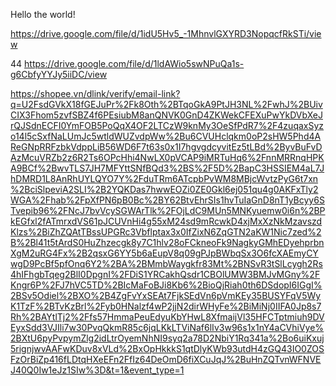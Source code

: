Hello the world!

https://drive.google.com/file/d/1idU5Hv5_-1MhnvlGXYRD3NopqcfRkSTi/view

44 https://drive.google.com/file/d/1ldAWio5swNPuQa1s-g6CbfyYYJy5iiDC/view

https://shopee.vn/dlink/verify/email-link?q=U2FsdGVkX18fGEJuPr%2Fk8Oth%2BTqoGkA9PtJH3NL%2FwhJ%2BUivCIX3Fhom5zvfSBZ4f6PEsiubM8anQNVK0GnD4ZKWekCFEXuPwYkDVbXeJrQJSdnECFI0YmFOB5PoQqX4OF2LTCzW9knMy3OeSfPdR7%2F4zuqaxSyzo14l5cSxfNaLUmJc5wtldWUZvdpWw%2Bu6CVUHclqkm0oP2sHW5Phd4AReGNpRRFzbkVdppLiB56WD6F7t63s0x1I7hgvgdcyvitEz5tLBd%2ByvBuFvDAzMcuVRZb2z6R2Ts6OPcHhi4NwLX0pVCAP9iMRTuHq6%2FnnMRRnqHPKA9BCf%2BwvTLS7JH7MFYttSNfBQd3%2BS%2F5D%2BapC3HSSIEM4aL7JhDMRD1L8AnRhUYLQYO7Y%2FduTRm6ATcpbPvWM8MBjcWvtzPyG6t7xn%2BciSlpeviA2SLI%2B2YQKDas7hwwEOZi0ZE0Gkl6ej051qu4g0AKFxTly2WGA%2Fhab%2FpXfPN6pB0Bc%2BY62BtvEhrSIs1hvTuIaGnD8nT1yBcyy6STvepib96%2FNcJ7bvVcySGWArTlk%2FOjLdC9MUn5MNKyuemw0i6n%2BPkEGfxl2fATmrxdVS61pJCUVnHi4g55xM24sd9mRcwkD4xjMxXzNkMzavszdKlzs%2BiZhZQAtTBssUPGRc3Vbflptax3x0IfZixN6ZqGTN2aKW1Nic7zed%2B%2Bl41t5tArdS0HuZhzecgk8y7C1hlv28oFCkneoFk9NagkyGMhEDyehprbnXgM2uRG4Fx%2B2qsxG6YY5b6aEupV8q09gPJpBWbqSx3O6fcXAEmyCYwgD9PcBf5pfOnq6Y2%2BA%2BMmbWaygkfr83Mt%2BNSvR3tSlLcygh2Rs4hIFhgbTqeg2BlI0DpgnI%2FDiS1YRCakhQsdr1CBOlUMW3BMJvMGny%2FKngr6P%2FJ7hVC5TD%2BIcMaFoBJi8Kb6%2BioQjRiah0th6DSdopI6IGgI%2BSv5Odiel%2BXO%2B4ZgFvYxSEAt7FjkSEdVn6pVmKEy35BUSYFqV5WyK1TzF%2BTvKzBrl%2Fyb0HNalzf4wP2jjN2dirWHyFe%2BiMiNj0IIFA0Jp8s7Rh%2BAYtlTj2%2Ffs57HmmaPeuEdyuKbYHwL8XfmaijVl35HFCTptmiuh9DVEyxSdd3VJIli7w30PvqQkmR85c6jqLKkLTViNaf6lIv3w96s1x1nY4aCVhiVye%2BXtU6pyPvpymZlg2idLtrOyemNhNI9syq2a78D2NbiY1Rq341a%2Bo6uiKxuj5rignjwvAAFwKDuv8xVLd%2BxOpHkkkS1qtDlyKWb93utdH4zGQ43IO0ZOSFzOrBiZp416fLDtqHXeEFn2FfIz64DeOmD6fiXCuJqJ%2BuHnZQTvnWFNVEJ40Q0Iw1eJz1SIw%3D&t=1&event_type=1
